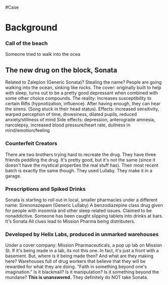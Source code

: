 #Case

# Background

### Call of the beach
Someone tried to walk into the ocea
## The new drug on the block, Sonata
Related to Zaleplon (Generic Sonata)? Stealing the name?
People are going walking into the ocean, sinking like rocks.
The cover: originally built to help with sleep, turns out to be a pretty good depressant when combined with some other choice compounds.
The reality: Increases susceptibility to certain Rifts (hypnotization, influence).
After having enough, they can hear the sirens. (Song stuck in their head status).
Effects: increased sensitivity, warped perception of time, drowsiness, dilated pupils, reduced anxiety/stillness of mind
Side effects: depression, anterograde amnesia, narcolepsy, increased blood pressure/heart rate, dullness in mind/emotion/feeling
### Counterfeit Creators
There are two brothers trying hard to recreate the drug.
They have three friends peddling the drug.
It's pretty good, but it's not the same (since it doesn't have the mystical properties the real stuff has).
Their most recent batch is exactly the same though. They used Lullaby.
They make it in a garage.

### Prescriptions and Spiked Drinks
Sonata is starting to roll out in local, smaller pharmacies under a different name: Sirenonazepam (Generic Lullaby)
A benzodiazepine class drug given for people with insomnia and other sleep related issues.
Claimed to be nonaddictive.
Someone has been caught slipping tablets into drinks at bars. It's Sonata
All clues lead to Mission Pharma being distributers.
### Developed by Helix Labs, produced in unmarked warehouses
Under a cover company: Mission Pharmaceuticals, a pop up lab on Mission St.
If it's being made in a lab, its not this one. In fact, it's just a front with a basement. But, where is it being made then? And what are they making here?
Warehouses full of drug workers that believe that they will be rewarded for what they are doing.
"Faith in something beyond one's imagination."
Is it blackmail? Is it manipulation? Is it something beyond the mundane? **This is unanswered.**
They definitely do NOT take Sonata.